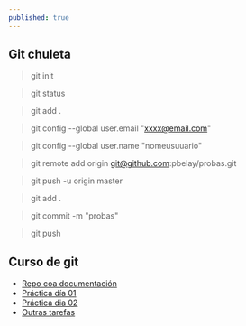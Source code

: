 ```yaml
---
published: true
---
```

## Git chuleta
>git init

>git status
 
>git add .

>git config --global user.email "xxxx@email.com"
 
>git config --global user.name "nomeusuuario"
 
>git remote add origin git@github.com:pbelay/probas.git
 
>git push -u  origin master
 
>git add .
 
>git commit -m "probas"
 
>git push

## Curso de git 
* [Repo coa documentación](https://github.com/pbelay/curso-git)
* [Práctica día 01](https://github.com/pbelay/ejemplo-repo-1)
* [Práctica dia 02](https://github.com/pbelay/RepoCursoDia02/blob/main/principal.md)
* [Outras tarefas](https://github.com/CursoGit22)
